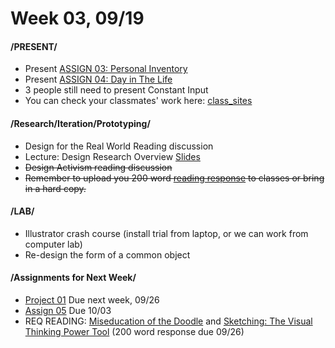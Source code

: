 # Week 03, 09/19

#### /PRESENT/

* Present [ASSIGN 03: Personal Inventory](personal_inventory.md) 
* Present [ASSIGN 04: Day in The Life](day_in_the_life.md) 
* 3 people still need to present Constant Input 
* You can check your classmates' work here: [class_sites](class_sites.md)

#### /Research/Iteration/Prototyping/

* Design for the Real World Reading discussion
* Lecture: Design Research Overview [Slides](https://docs.google.com/presentation/d/1UGf2cRX1_iFs5dr76ll7hIAAxrzbX_VrRQJ7F3fX_h8/edit?usp=sharing)
* ~~Design Activism reading discussion~~
* ~~Remember to upload you 200 word [reading response](reading_responses.md) to classes or bring in a hard copy.~~

#### /LAB/

* Illustrator crash course (install trial from laptop, or we can work from computer lab)
* Re-design the form of a common object 

#### /Assignments for Next Week/

* [Project 01](creative_process.md) Due next week, 09/26
* [Assign 05](lasercut.md) Due 10/03
* REQ READING: [Miseducation of the Doodle](https://alistapart.com/article/the-miseducation-of-the-doodle) and [Sketching: The Visual Thinking Power Tool](https://alistapart.com/article/sketching-the-visual-thinking-power-tool)
  (200 word response due 09/26)
